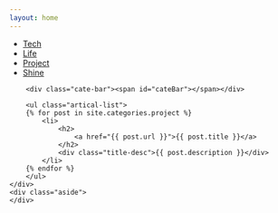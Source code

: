 ```yaml
---
layout: home
---
```


<div class="index-content project">
    <div class="section">
        <ul class="artical-cate">
			<li><a href="/"><span>Tech</span></a></li>
            <li><a href="/life"><span>Life</span></a></li>
            <li class="on" ><a href="/project"><span>Project</span></a></li>
			<li><a href="/shine"><span>Shine</span></a></li>
        </ul>

        <div class="cate-bar"><span id="cateBar"></span></div>

        <ul class="artical-list">
        {% for post in site.categories.project %}
            <li>
                <h2>
                    <a href="{{ post.url }}">{{ post.title }}</a>
                </h2>
                <div class="title-desc">{{ post.description }}</div>
            </li>
        {% endfor %}
        </ul>
    </div>
    <div class="aside">
    </div>
</div>
